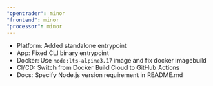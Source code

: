 ```yaml
---
"opentrader": minor
"frontend": minor
"processor": minor
---
```


- Platform: Added standalone entrypoint
- App: Fixed CLI binary entrypoint
- Docker: Use `node:lts-alpine3.17` image and fix docker imagebuild
- CI/CD: Switch from Docker Build Cloud to GitHub Actions
- Docs: Specify Node.js version requirement in README.md
